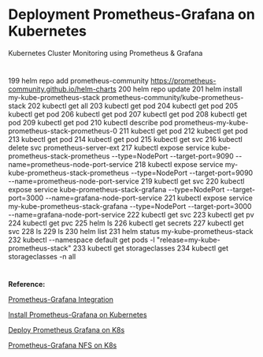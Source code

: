 # Deployment Prometheus-Grafana on Kubernetes
Kubernetes Cluster Monitoring using Prometheus & Grafana
#

 199  helm repo add prometheus-community https://prometheus-community.github.io/helm-charts
  200  helm repo update
  201  helm install my-kube-prometheus-stack prometheus-community/kube-prometheus-stack
  202  kubectl get all
  203  kubectl get pod
  204  kubectl get pod
  205  kubectl get pod
  206  kubectl get pod
  207  kubectl get pod
  208  kubectl get pod
  209  kubectl get pod
  210  kubectl describe pod prometheus-my-kube-prometheus-stack-prometheus-0
  211  kubectl get pod
  212  kubectl get pod
  213  kubectl get pod
  214  kubectl get pod
  215  kubectl get svc
  216  kubectl delete svc prometheus-server-ext
  217  kubectl expose service kube-prometheus-stack-prometheus --type=NodePort --target-port=9090 --name=prometheus-node-port-service
  218  kubectl expose service my-kube-prometheus-stack-prometheus --type=NodePort --target-port=9090 --name=prometheus-node-port-service
  219  kubectl get svc
  220  kubectl expose service kube-prometheus-stack-grafana --type=NodePort --target-port=3000 --name=grafana-node-port-service
  221  kubectl expose service my-kube-prometheus-stack-grafana --type=NodePort --target-port=3000 --name=grafana-node-port-service
  222  kubectl get svc
  223  kubectl get pv
  224  kubectl get pvc
  225  helm ls
  226  kubectl get secrets
  227  kubectl get svc
  228  ls
  229  ls
  230  helm list
  231  helm status my-kube-prometheus-stack
  232  kubectl --namespace default get pods -l "release=my-kube-prometheus-stack"
  233  kubectl get storageclasses
  234  kubectl get storageclasses -n all

#
**Reference:**

[Prometheus-Grafana Integration](https://www.bigbinary.com/blog/prometheus-and-grafana-integration)

[Install Prometheus-Grafana on Kubernetes](https://github.com/tatahnoellimnyuy/install-prometheus-and-grafana-on-kubernetes)

[Deploy Prometheus Grafana on K8s](https://gist.github.com/chadmcrowell/c9b12f32e180a6ad3dc060cdd6d63f05)

[Prometheus-Grafana NFS on K8s](https://www.fosstechnix.com/kubernetes-cluster-monitoring-with-prometheus-and-grafana/)

[]()
[]()
[]()
[]()



